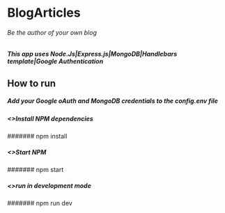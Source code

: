 # BlogArticles
###### Be the author of your own blog

##### This app uses Node.Js|Express.js|MongoDB|Handlebars template|Google Authentication

## How to run

##### Add your Google oAuth and MongoDB credentials to the config.env file

##### <>Install NPM dependencies
####### npm install

##### <>Start NPM
####### npm start

##### <>run in development mode
####### npm run dev

